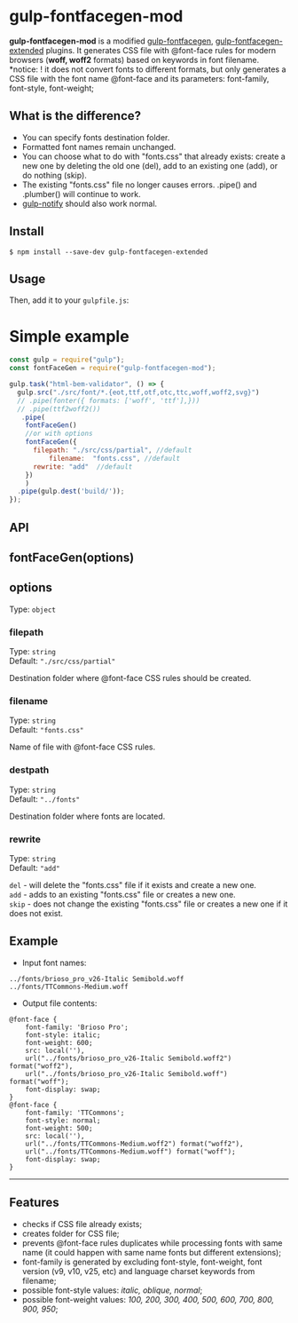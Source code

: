 ﻿# gulp-fontfacegen-mod

**gulp-fontfacegen-mod** is a modified [gulp-fontfacegen](https://www.npmjs.com/package/gulp-fontfacegen), [gulp-fontfacegen-extended](https://www.npmjs.com/package/gulp-fontfacegen-extended) plugins.
It generates CSS file with @font-face rules for modern browsers (**woff, woff2** formats) based on keywords in font filename.
\*notice: ! it does not convert fonts to different formats, but only generates a CSS file with the font name @font-face and its parameters: font-family, font-style, font-weight;

## What is the difference?
- You can specify fonts destination folder.
- Formatted font names remain unchanged.
- You can choose what to do with "fonts.css" that already exists: create a new one by deleting the old one (del), add to an existing one (add), or do nothing (skip).
- The existing "fonts.css" file no longer causes errors. .pipe() and .plumber() will continue to work.
- [gulp-notify](https://www.npmjs.com/package/gulp-notify) should also work normal.

## Install

```
$ npm install --save-dev gulp-fontfacegen-extended
```

## Usage
Then, add it to your `gulpfile.js`:
# Simple example

```javascript
const gulp = require("gulp");
const fontFaceGen = require("gulp-fontfacegen-mod");

gulp.task("html-bem-validator", () => {
  gulp.src("./src/font/*.{eot,ttf,otf,otc,ttc,woff,woff2,svg}")
  // .pipe(fonter({	formats: ['woff', 'ttf'],}))
  // .pipe(ttf2woff2())
   .pipe(
	fontFaceGen()
	//or with options
	fontFaceGen({
	  filepath: "./src/css/partial", //default
          filename:  "fonts.css", //default
	  rewrite: "add"  //default
	})
    )
  .pipe(gulp.dest('build/'));
});
```

## API
## fontFaceGen(options)

## options

Type: `object`

### filepath

Type: `string`<br>
Default: `"./src/css/partial"`

Destination folder where @font-face CSS rules should be created.

### filename

Type: `string`<br>
Default: `"fonts.css"`

Name of file with @font-face CSS rules.

### destpath

Type: `string`<br>
Default: `"../fonts"`

Destination folder where fonts are located.

### rewrite

Type: `string`<br>
Default: `"add"`

`del` - will delete the "fonts.css" file if it exists and create a new one.<br>
`add` - adds to an existing "fonts.css" file or creates a new one.<br>
`skip` - does not change the existing "fonts.css" file or creates a new one if it does not exist.<br>

## Example

- Input font names:

```
../fonts/brioso_pro_v26-Italic Semibold.woff
../fonts/TTCommons-Medium.woff
```

- Output file contents:

```
@font-face {
	font-family: 'Brioso Pro';
	font-style: italic;
	font-weight: 600;
	src: local(''),
	url("../fonts/brioso_pro_v26-Italic Semibold.woff2") format("woff2"),
	url("../fonts/brioso_pro_v26-Italic Semibold.woff") format("woff");
	font-display: swap;
}
@font-face {
	font-family: 'TTCommons';
	font-style: normal;
	font-weight: 500;
	src: local(''),
	url("../fonts/TTCommons-Medium.woff2") format("woff2"),
	url("../fonts/TTCommons-Medium.woff") format("woff");
	font-display: swap;
}
```

---

## Features

- checks if CSS file already exists;
- creates folder for CSS file;
- prevents @font-face rules duplicates while processing fonts with same name (it could happen with same name fonts but different extensions);
- font-family is generated by excluding font-style, font-weight, font version (v9, v10, v25, etc) and language charset keywords from filename;
- possible font-style values: _italic, oblique, normal_;
- possible font-weight values: _100, 200, 300, 400, 500, 600, 700, 800, 900, 950_;

